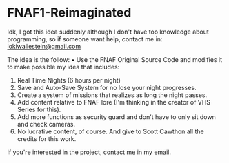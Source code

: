 # FNAF1-Reimaginated
Idk, I got this idea suddenly although I don't have too knowledge about programming, so if someone want help, contact me in: lokiwallestein@gmail.com

The idea is the follow:
• Use the FNAF Original Source Code and modifies it to make possible my idea that includes:
1. Real Time Nights (6 hours per night)
2. Save and Auto-Save System for no lose your night progresses.
3. Create a system of missions that realizes as long the night passes.
4. Add content relative to FNAF lore (I'm thinking in the creator of VHS Series for this).
5. Add more functions as security guard and don't have to only sit down and check cameras.
6. No lucrative content, of course. And give to Scott Cawthon all the credits for this work.

If you're interested in the project, contact me in my email.
